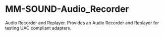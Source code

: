 # MM-SOUND-Audio_Recorder
Audio Recorder and Replayer. Provides an Audio Recorder and Replayer for testing UAC compliant adapters. 
